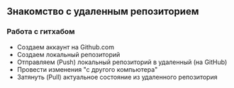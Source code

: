 ## Знакомство с удаленным репозиторием
### Работа с гитхабом
* Создаем аккаунт на Github.com
* Создаем локальный репозиторий
* Отправляем (Push) локальный репозиторий в удаленный (на GitHub)
* Провести изменения "с другого компьютера"
* Затянуть (Pull) актуальное состояние из удаленного репозитория 